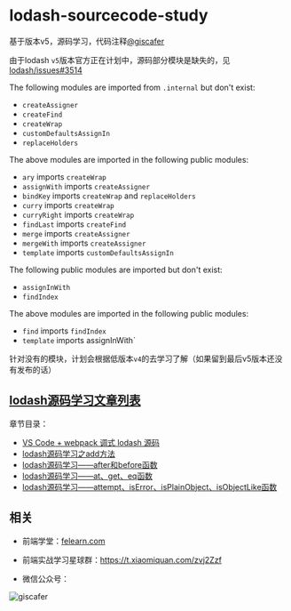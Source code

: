 # lodash-sourcecode-study

基于版本v5，源码学习，代码注释[@giscafer](https://github.com/giscafer)

由于lodash `v5`版本官方正在计划中，源码部分模块是缺失的，见[lodash/issues#3514](https://github.com/lodash/lodash/issues/3514)

The following modules are imported from `.internal` but don't exist:

* `createAssigner`
* `createFind`
* `createWrap`
* `customDefaultsAssignIn`
* `replaceHolders`

The above modules are imported in the following public modules:

* `ary` imports `createWrap`
* `assignWith` imports `createAssigner`
* `bindKey` imports `createWrap` and `replaceHolders`
* `curry` imports `createWrap`
* `curryRight` imports `createWrap`
* `findLast` imports `createFind`
* `merge` imports `createAssigner`
* `mergeWith` imports `createAssigner`
* `template` imports `customDefaultsAssignIn`

The following public modules are imported but don't exist:

* `assignInWith`
* `findIndex`

The above modules are imported in the following public modules:

* `find` imports `findIndex`
* `template` imports assignInWith`


针对没有的模块，计划会根据低版本`v4`的去学习了解（如果留到最后v5版本还没有发布的话）

## [lodash源码学习文章列表](https://github.com/giscafer/giscafer.github.io/labels/lodash%E6%BA%90%E7%A0%81%E5%AD%A6%E4%B9%A0)

章节目录：

 * [VS Code + webpack 调式 lodash 源码](https://github.com/giscafer/giscafer.github.io/issues/24)
 * [lodash源码学习之add方法](https://github.com/giscafer/giscafer.github.io/issues/23)
 * [lodash源码学习——after和before函数](https://github.com/giscafer/giscafer.github.io/issues/25)
 * [lodash源码学习——at、get、eq函数](https://github.com/giscafer/giscafer.github.io/issues/26)
 * [lodash源码学习——attempt、isError、isPlainObject、isObjectLike函数](https://github.com/giscafer/giscafer.github.io/issues/27)


 ## 相关

 - 前端学堂：[felearn.com](http://www.felearn.com)


 - 前端实战学习星球群：https://t.xiaomiquan.com/zvj2Zzf


 - 微信公众号：

![giscafer](http://blog.giscafer.com/static/images/qrcode_giscafer.jpg)
